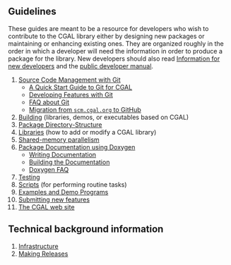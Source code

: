 ## Guidelines

These guides are meant to be a resource for developers who
wish to contribute to the CGAL library either by designing new packages
or maintaining or enhancing existing ones. They are organized roughly in
the order in which a developer will need the information in order to
produce a package for the library. New developers should also read 
[Information for new developers](Information-for-New-Developers)
and the [public developer manual](http://doc.cgal.org/latest/Manual/dev_manual.html).

1.  [ Source Code Management with Git](Source-Code-Management-with-Git)
    -   [ A Quick Start Guide to Git for CGAL](Quick-Start)
    -   [ Developing Features with Git](Developing-Features-with-Git)
    -   [ FAQ about Git](Git-FAQ)
    -   [ Migration from `scm.cgal.org` to GitHub](Migration-to-Github)
2.  [ Building](Branch-Build) (libraries, demos, or executables based on CGAL)
3.  [ Package Directory-Structure](Directory-Structure-for-Packages)
4.  [ Libraries](Libraries) (how to add or modify a CGAL library)
5.  [ Shared-memory parallelism](Concurrency-in-CGAL)
6.  [ Package Documentation using Doxygen](Documentation-Guidelines)
    -   [ Writing Documentation](Writing-Documentation)
    -   [ Building the Documentation](Building-the-Documentation)
    -   [ Doxygen FAQ](Doxygen-FAQ)
7.  [ Testing](Testing)
8.  [ Scripts](Scripts) (for performing routine tasks)
9.  [ Examples and Demo Programs](Examples-and-Demo-Programs)
10. [ Submitting new features](Submission)
11. [ The CGAL web site](Tools#website)

## Technical background information

1.  [ Infrastructure](Infrastructure)
2.  [ Making Releases](Making-Releases)
